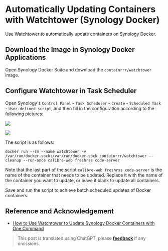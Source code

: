 # Automatically Updating Containers with Watchtower (Synology Docker)

Use Watchtower to automatically update containers on Synology Docker.

## Download the Image in Synology Docker Applications

Open Synology Docker Suite and download the `containrrr/watchtower` image.

## Configure Watchtower in Task Scheduler

Open Synology's `Control Panel` - `Task Scheduler` - `Create` - `Scheduled Task` - `User-defined script`, and then fill in the configuration according to the following pictures:

![](https://img.wiki-power.com/d/wiki-media/img/202301092319956.png)

![](https://img.wiki-power.com/d/wiki-media/img/202301092321592.png)

The script is as follows:

```shell
docker run --rm --name watchtower -v /var/run/docker.sock:/var/run/docker.sock containrrr/watchtower --cleanup --run-once calibre-web freshrss code-server
```

Note that the last part of the script `calibre-web freshrss code-server` is the name of the container that needs to be updated. Replace it with the name of the container you want to update, or leave it blank to update all containers.

Save and run the script to achieve batch scheduled updates of Docker containers.

## Reference and Acknowledgement

- [How to Use Watchtower to Update Synology Docker Containers with One Command](https://post.smzdm.com/p/awzggnqp/)

> This post is translated using ChatGPT, please [**feedback**](https://github.com/linyuxuanlin/Wiki_MkDocs/issues/new) if any omissions.
